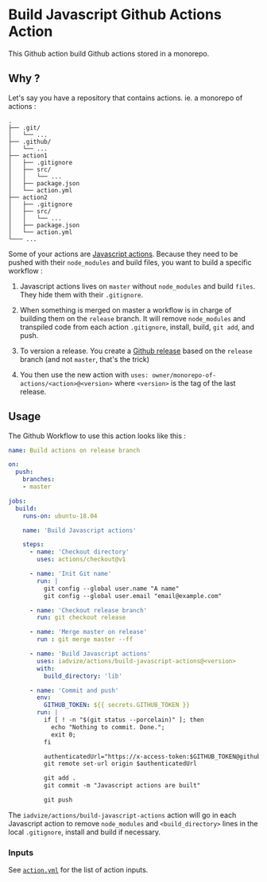 Build Javascript Github Actions Action
======================================

This Github action build Github actions stored in a monorepo.

## Why ?

Let's say you have a repository that contains actions. ie. a monorepo of actions : 

```
.
├── .git/
│   └── ...
├── .github/
│   └── ...
├── action1
│   ├── .gitignore
│   ├── src/
│   │   └── ...
│   ├── package.json
│   └── action.yml
├── action2
│   ├── .gitignore
│   ├── src/
│   │   └── ...
│   ├── package.json
│   └── action.yml
└─── ...
```

Some of your actions are [Javascript actions](https://help.github.com/en/articles/about-actions#types-of-actions).
Because they need to be pushed with their `node_modules` and build files, you want to build a specific workflow : 

1. Javascript actions lives on `master` without `node_modules` and build `files`. They hide them with their `.gitignore`.

2. When something is merged on master a workflow is in charge of building them on the `release` branch. It will remove
   `node_modules` and transpiled code from each action `.gitignore`, install, build, `git add`, and push.

3. To version a release. You create a [Github release](https://help.github.com/en/articles/creating-releases) based on the
   `release` branch (and not `master`, that's the trick)

4. You then use the new action with `uses: owner/monorepo-of-actions/<action>@<version>` where `<version>` is the
   tag of the last release.

## Usage

The Github Workflow to use this action looks like this : 

```yaml
name: Build actions on release branch

on:
  push:
    branches:
    - master

jobs:
  build:
    runs-on: ubuntu-18.04

    name: 'Build Javascript actions'

    steps:
      - name: 'Checkout directory'
        uses: actions/checkout@v1

      - name: 'Init Git name'
        run: |
          git config --global user.name "A name"
          git config --global user.email "email@example.com"

      - name: 'Checkout release branch'
        run: git checkout release

      - name: 'Merge master on release'
        run : git merge master --ff

      - name: 'Build Javascript actions'
        uses: iadvize/actions/build-javascript-actions@<version>
        with:
          build_directory: 'lib'

      - name: 'Commit and push'
        env:
          GITHUB_TOKEN: ${{ secrets.GITHUB_TOKEN }}
        run: |
          if [ ! -n "$(git status --porcelain)" ]; then
            echo "Nothing to commit. Done.";
            exit 0;
          fi

          authenticatedUrl="https://x-access-token:$GITHUB_TOKEN@github.com/$GITHUB_REPOSITORY.git"
          git remote set-url origin $authenticatedUrl

          git add .
          git commit -m "Javascript actions are built"

          git push
```

The `iadvize/actions/build-javascript-actions` action will go in each Javascript action to remove `node_modules` and
`<build_directory>` lines in the local `.gitignore`, install and build if necessary.

### Inputs

See [`action.yml`](./action.yml) for the list of action inputs.
